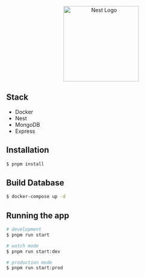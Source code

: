 <p align="center">
  <a href="http://nestjs.com/" target="blank"><img src="https://nestjs.com/img/logo-small.svg" width="200" alt="Nest Logo" /></a>
</p>

[circleci-image]: https://img.shields.io/circleci/build/github/nestjs/nest/master?token=abc123def456
[circleci-url]: https://circleci.com/gh/nestjs/nest

## Stack

- Docker
- Nest
- MongoDB
- Express

## Installation

```bash
$ pnpm install
```

## Build Database
```bash
$ docker-compose up -d
```

## Running the app

```bash
# development
$ pnpm run start

# watch mode
$ pnpm run start:dev

# production mode
$ pnpm run start:prod
```
